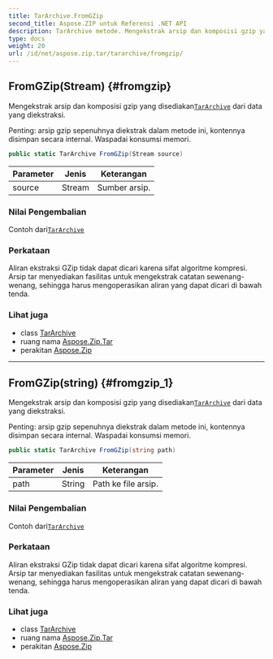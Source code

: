 ```yaml
---
title: TarArchive.FromGZip
second_title: Aspose.ZIP untuk Referensi .NET API
description: TarArchive metode. Mengekstrak arsip dan komposisi gzip yang disediakanTarArchive dari data yang diekstraksi.
type: docs
weight: 20
url: /id/net/aspose.zip.tar/tararchive/fromgzip/
---
```

## FromGZip(Stream) {#fromgzip}

Mengekstrak arsip dan komposisi gzip yang disediakan[`TarArchive`](../) dari data yang diekstraksi.

Penting: arsip gzip sepenuhnya diekstrak dalam metode ini, kontennya disimpan secara internal. Waspadai konsumsi memori.

```csharp
public static TarArchive FromGZip(Stream source)
```

| Parameter | Jenis | Keterangan |
| --- | --- | --- |
| source | Stream | Sumber arsip. |

### Nilai Pengembalian

Contoh dari[`TarArchive`](../)

### Perkataan

Aliran ekstraksi GZip tidak dapat dicari karena sifat algoritme kompresi. Arsip tar menyediakan fasilitas untuk mengekstrak catatan sewenang-wenang, sehingga harus mengoperasikan aliran yang dapat dicari di bawah tenda.

### Lihat juga

* class [TarArchive](../)
* ruang nama [Aspose.Zip.Tar](../../tararchive/)
* perakitan [Aspose.Zip](../../../)

---

## FromGZip(string) {#fromgzip_1}

Mengekstrak arsip dan komposisi gzip yang disediakan[`TarArchive`](../) dari data yang diekstraksi.

Penting: arsip gzip sepenuhnya diekstrak dalam metode ini, kontennya disimpan secara internal. Waspadai konsumsi memori.

```csharp
public static TarArchive FromGZip(string path)
```

| Parameter | Jenis | Keterangan |
| --- | --- | --- |
| path | String | Path ke file arsip. |

### Nilai Pengembalian

Contoh dari[`TarArchive`](../)

### Perkataan

Aliran ekstraksi GZip tidak dapat dicari karena sifat algoritme kompresi. Arsip tar menyediakan fasilitas untuk mengekstrak catatan sewenang-wenang, sehingga harus mengoperasikan aliran yang dapat dicari di bawah tenda.

### Lihat juga

* class [TarArchive](../)
* ruang nama [Aspose.Zip.Tar](../../tararchive/)
* perakitan [Aspose.Zip](../../../)


